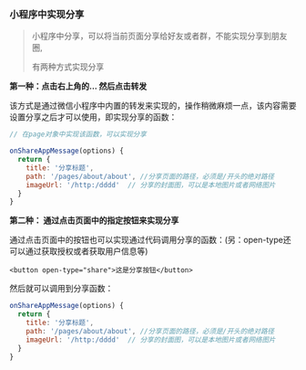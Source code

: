 ### 小程序中实现分享

> 小程序中分享，可以将当前页面分享给好友或者群，不能实现分享到朋友圈,
>
> 有两种方式实现分享

**第一种：点击右上角的... 然后点击转发**

该方式是通过微信小程序中内置的转发来实现的，操作稍微麻烦一点，该内容需要设置分享之后才可以使用，即实现分享的函数：

```js
// 在page对象中实现该函数，可以实现分享

onShareAppMessage(options) {
  return {
    title: '分享标题',
    path: '/pages/about/about', //分享页面的路径，必须是/开头的绝对路径
    imageUrl: '/http:/dddd'  // 分享的封面图，可以是本地图片或者网络图片
  }
}
```



**第二种： 通过点击页面中的指定按钮来实现分享**

通过点击页面中的按钮也可以实现通过代码调用分享的函数：(另：open-type还可以通过获取授权或者获取用户信息等)

`<button open-type="share">这是分享按钮</button>`

然后就可以调用到分享函数：

```js
onShareAppMessage(options) {
  return {
    title: '分享标题',
    path: '/pages/about/about', //分享页面的路径，必须是/开头的绝对路径
    imageUrl: '/http:/dddd'  // 分享的封面图，可以是本地图片或者网络图片
  }
}
```



